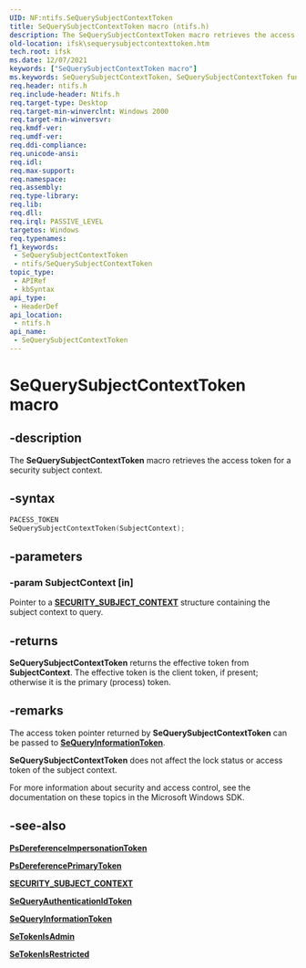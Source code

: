 ```yaml
---
UID: NF:ntifs.SeQuerySubjectContextToken
title: SeQuerySubjectContextToken macro (ntifs.h)
description: The SeQuerySubjectContextToken macro retrieves the access token for a security subject context.
old-location: ifsk\sequerysubjectcontexttoken.htm
tech.root: ifsk
ms.date: 12/07/2021
keywords: ["SeQuerySubjectContextToken macro"]
ms.keywords: SeQuerySubjectContextToken, SeQuerySubjectContextToken function [Installable File System Drivers], ifsk.sequerysubjectcontexttoken, ntifs/SeQuerySubjectContextToken, seref_5b274dd0-4f8e-4f4c-b7ff-9de9b3da9213.xml
req.header: ntifs.h
req.include-header: Ntifs.h
req.target-type: Desktop
req.target-min-winverclnt: Windows 2000
req.target-min-winversvr: 
req.kmdf-ver: 
req.umdf-ver: 
req.ddi-compliance: 
req.unicode-ansi: 
req.idl: 
req.max-support: 
req.namespace: 
req.assembly: 
req.type-library: 
req.lib: 
req.dll: 
req.irql: PASSIVE_LEVEL
targetos: Windows
req.typenames: 
f1_keywords:
 - SeQuerySubjectContextToken
 - ntifs/SeQuerySubjectContextToken
topic_type:
 - APIRef
 - kbSyntax
api_type:
 - HeaderDef
api_location:
 - ntifs.h
api_name:
 - SeQuerySubjectContextToken
---
```


# SeQuerySubjectContextToken macro

## -description

The **SeQuerySubjectContextToken** macro retrieves the access token for a security subject context.

## -syntax

```cpp
PACESS_TOKEN
SeQuerySubjectContextToken(SubjectContext);
```

## -parameters

### -param SubjectContext [in]

Pointer to a [**SECURITY_SUBJECT_CONTEXT**](../wdm/ns-wdm-_security_subject_context.md) structure containing the subject context to query.

## -returns

**SeQuerySubjectContextToken** returns the effective token from **SubjectContext**. The effective token is the client token, if present; otherwise it is the primary (process) token.

## -remarks

The access token pointer returned by **SeQuerySubjectContextToken** can be passed to [**SeQueryInformationToken**](nf-ntifs-sequeryinformationtoken.md).

**SeQuerySubjectContextToken** does not affect the lock status or access token of the subject context.

For more information about security and access control, see the documentation on these topics in the Microsoft Windows SDK.

## -see-also

[**PsDereferenceImpersonationToken**](nf-ntifs-psdereferenceimpersonationtoken.md)

[**PsDereferencePrimaryToken**](nf-ntifs-psdereferenceprimarytoken.md)

[**SECURITY_SUBJECT_CONTEXT**](../wdm/ns-wdm-_security_subject_context.md)

[**SeQueryAuthenticationIdToken**](nf-ntifs-sequeryauthenticationidtoken.md)

[**SeQueryInformationToken**](nf-ntifs-sequeryinformationtoken.md)

[**SeTokenIsAdmin**](nf-ntifs-setokenisadmin.md)

[**SeTokenIsRestricted**](nf-ntifs-setokenisrestricted.md)
